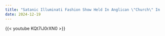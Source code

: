 ```yaml
---
title: "Satanic Illuminati Fashion Show Held In Anglican \"Church\" In 2017"
date: 2024-12-19
---
```


{{< youtube KQt7iJ0rXN0 >}}

